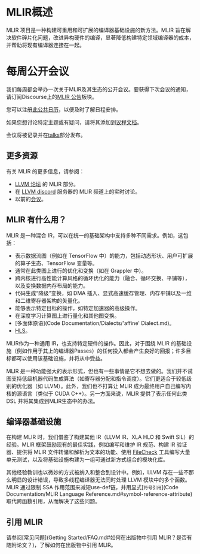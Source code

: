 # MLIR概述

MLIR 项目是一种构建可重用和可扩展的编译器基础设施的新方法。MLIR 旨在解决软件碎片化问题，改进异构硬件的编译，显著降低构建特定领域编译器的成本，并帮助将现有编译器连接在一起。

# 每周公开会议

我们每周都会举办一次关于MLIR及其生态的公开会议。要获得下次会议的通知，请订阅Discourse上的[MLIR 公告](https://discourse.llvm.org/c/mlir/mlir-announcements/44)板块。

您可以注册[此公共日历](https://calendar.google.com/calendar/u/0?cid=N2EzMDU3NTBjMjkzYWU5MTY5NGNlMmQ3YjJlN2JjNWEyYjViNjg1NTRmODcxOWZiOTU1MmIzNGQxYjkwNGJkZEBncm91cC5jYWxlbmRhci5nb29nbGUuY29t)，以便及时了解日程安排。

如果您想讨论特定主题或有疑问，请将其添加到[议程文档](https://docs.google.com/document/d/1y2YlcOVMPocQjSFi3X6gYGRjA0onyqr41ilXji10phw/edit#)。

会议将被记录并在[talks](Talks.md)部分发布。

## 更多资源

有关 MLIR 的更多信息，请参阅：

- [LLVM 论坛](https://llvm.discourse.group/c/mlir/31) 的 MLIR 部分。
- 在 [LLVM discord](https://discord.gg/xS7Z362) 服务器的 MLIR 频道上的实时讨论。
- 以前的[会议](Talks.md)。

## MLIR 有什么用？

MLIR 是一种混合 IR，可以在统一的基础架构中支持多种不同需求。例如，这包括：

- 表示数据流图（例如在 TensorFlow 中）的能力，包括动态形状、用户可扩展的算子生态、TensorFlow 变量等。
- 通常在此类图上进行的优化和变换（如在 Grappler 中）。
- 跨内核进行高性能计算风格的循环优化的能力（融合、循环交换、平铺等），以及变换数据内存布局的能力。
- 代码生成“降级”变换，如 DMA 插入、显式高速缓存管理、内存平铺以及一维和二维寄存器架构的矢量化。
- 能够表示特定目标的操作，如特定加速器的高级操作。
- 在深度学习计算图上进行量化和其他图变换。
- [多面体原语](Code Documentation/Dialects/'affine' Dialect.md)。
- [HLS](https://circt.llvm.org/)。

MLIR作为一种通用 IR，也支持特定硬件的操作。因此，对于围绕 MLIR 的基础设施（例如作用于其上的编译器Passes）的任何投入都会产生良好的回报；许多目标都可以使用该基础设施，并将从中受益。

MLIR 是一种功能强大的表示形式，但也有一些事情是它不想去做的。我们并不试图支持低级机器代码生成算法（如寄存器分配和指令调度）。它们更适合于较低级别的优化器（如 LLVM）。此外，我们也不打算让 MLIR 成为最终用户自己编写内核的源语言（类似于 CUDA C++）。另一方面来说，MLIR 提供了表示任何此类 DSL 并将其集成到MLIR生态中的办法。

## 编译器基础设施

在构建 MLIR 时，我们借鉴了构建其他 IR（LLVM IR、XLA HLO 和 Swift SIL）的经验。MLIR 框架鼓励现有的最佳实践，例如编写和维护 IR 规范、构建 IR 验证器、提供将 MLIR 文件转储和解析为文本的功能、使用 [FileCheck](https://llvm.org/docs/CommandGuide/FileCheck.html) 工具编写大量单元测试，以及将基础设施构建为一组可通过新方式组合的模块化库。

其他经验教训也以微妙的方式被纳入和整合到设计中。例如，LLVM 存在一些不那么明显的设计错误，导致多线程编译器无法同时处理 LLVM 模块中的多个函数。MLIR 通过限制 SSA 作用范围来减短use-def链，并用显式[`符号引用`](Code Documentation/MLIR Language Reference.md#symbol-reference-attribute)取代跨函数引用，从而解决了这些问题。

## 引用 MLIR

请参阅[常见问题](Getting Started/FAQ.md#如何在出版物中引用 MLIR？是否有随附论文？)，了解如何在出版物中引用 MLIR。

